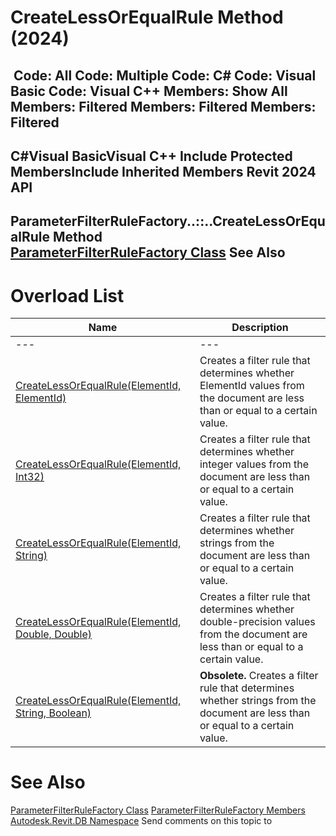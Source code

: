 # CreateLessOrEqualRule Method (2024)

﻿
 Code: All Code: Multiple Code: C# Code: Visual Basic Code: Visual C++  Members: Show All Members: Filtered Members: Filtered Members: Filtered   
---  
C#Visual BasicVisual C++
Include Protected MembersInclude Inherited Members
Revit 2024 API  
---  
ParameterFilterRuleFactory..::..CreateLessOrEqualRule Method   
[ParameterFilterRuleFactory Class](317755a4-24ba-9f36-7639-f6fb2aa5a1a7.md "ParameterFilterRuleFactory Class") See Also  
---  
# Overload List
| Name | Description |
| --- | --- |
| --- | --- | --- |
| [CreateLessOrEqualRule(ElementId, ElementId)](487472a6-b353-73b5-97d5-b72aae52af26.md "CreateLessOrEqualRule Method \(ElementId, ElementId\)") | Creates a filter rule that determines whether ElementId values from the document are less than or equal to a certain value. |
| [CreateLessOrEqualRule(ElementId, Int32)](134ee688-f359-083f-6314-03e478ea728b.md "CreateLessOrEqualRule Method \(ElementId, Int32\)") | Creates a filter rule that determines whether integer values from the document are less than or equal to a certain value. |
| [CreateLessOrEqualRule(ElementId, String)](ea08d8a6-2959-fad9-70ee-b2feef2835b6.md "CreateLessOrEqualRule Method \(ElementId, String\)") | Creates a filter rule that determines whether strings from the document are less than or equal to a certain value. |
| [CreateLessOrEqualRule(ElementId, Double, Double)](6fc427ee-25ae-2012-b9a0-105ccbcaf343.md "CreateLessOrEqualRule Method \(ElementId, Double, Double\)") | Creates a filter rule that determines whether double-precision values from the document are less than or equal to a certain value. |
| [CreateLessOrEqualRule(ElementId, String, Boolean)](c7388237-9bea-276e-a830-5e1f8f423d71.md "CreateLessOrEqualRule Method \(ElementId, String, Boolean\)") | **Obsolete.** Creates a filter rule that determines whether strings from the document are less than or equal to a certain value. |

# See Also
[ParameterFilterRuleFactory Class](317755a4-24ba-9f36-7639-f6fb2aa5a1a7.md "ParameterFilterRuleFactory Class")
[ParameterFilterRuleFactory Members](e6646480-b0ce-b299-3996-e965c913f9c4.md "ParameterFilterRuleFactory Members")
[Autodesk.Revit.DB Namespace](87546ba7-461b-c646-cbb1-2cb8f5bff8b2.md "Autodesk.Revit.DB Namespace")
Send comments on this topic to 
